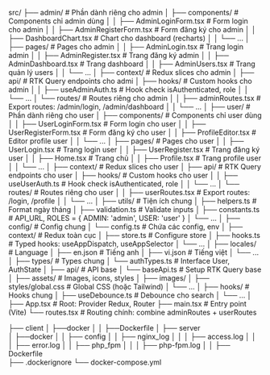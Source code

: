 src/
├── admin/                        # Phần dành riêng cho admin
│   ├── components/               # Components chỉ admin dùng
│   │   ├── AdminLoginForm.tsx    # Form login cho admin
│   │   ├── AdminRegisterForm.tsx # Form đăng ký cho admin
│   │   ├── DashboardChart.tsx    # Chart cho dashboard (recharts)
│   │   └── ...
│   ├── pages/                    # Pages cho admin
│   │   ├── AdminLogin.tsx        # Trang login admin
│   │   ├── AdminRegister.tsx     # Trang đăng ký admin
│   │   ├── AdminDashboard.tsx    # Trang dashboard
│   │   ├── AdminUsers.tsx        # Trang quản lý users
│   │   └── ...
│   ├── context/                  # Redux slices cho admin
│   ├── api/                      # RTK Query endpoints cho admi
│   ├── hooks/                    # Custom hooks cho admin
│   │   ├── useAdminAuth.ts       # Hook check isAuthenticated, role
│   │   └── ...
│   └── routes/                   # Routes riêng cho admin
│   │   ├── adminRoutes.tsx       # Export routes: /admin/login, /admin/dashboard
│   │   └── ...
│
├── user/                         # Phần dành riêng cho user
│   ├── components/               # Components chỉ user dùng
│   │   ├── UserLoginForm.tsx     # Form login cho user
│   │   ├── UserRegisterForm.tsx  # Form đăng ký cho user
│   │   ├── ProfileEditor.tsx     # Editor profile user
│   │   └── ...
│   ├── pages/                    # Pages cho user
│   │   ├── UserLogin.tsx         # Trang login user
│   │   ├── UserRegister.tsx      # Trang đăng ký user
│   │   ├── Home.tsx              # Trang chủ
│   │   ├── Profile.tsx           # Trang profile user
│   │   └── ...
│   ├── context/                  # Redux slices cho user
│   ├── api/                      # RTK Query endpoints cho user
│   ├── hooks/                    # Custom hooks cho user
│   │   ├── useUserAuth.ts        # Hook check isAuthenticated, role
│   │   └── ...
│   └── routes/                   # Routes riêng cho user
│   │   ├── userRoutes.tsx        # Export routes: /login, /profile
│   │   └── ...
│
├── utils/                        # Tiện ích chung
│   ├── helpers.ts                # Format ngày tháng
│   ├── validation.ts             # Validate inputs
│   ├── constants.ts              # API_URL, ROLES = { ADMIN: 'admin', USER: 'user' }
│   └── ...
│
├── config/                        # Config chung
│   └── config.ts                  # Chứa các config, env
│
├── context/                      # Redux toàn cục
│   ├── store.ts                  # Configure store
│   ├── hooks.ts                  # Typed hooks: useAppDispatch, useAppSelector
│   └── ...
│
├── locales/                      # Language
│   ├── en.json                   # Tiếng anh
│   ├── vi.json                   # Tiếng việt
│   └── ...
│
├── types/                        # Types chung
│   └── authTypes.ts              # Interface User, AuthState
│
├── api/                          # API base
│   └── baseApi.ts                # Setup RTK Query base
│
├── assets/                       # Images, icons, styles
│   ├── images/
│   ├── styles/global.css         # Global CSS (hoặc Tailwind)
│   └── ...
│
├── hooks/                        # Hooks chung
│   ├── useDebounce.ts            # Debounce cho search
│   └── ...
│
├── App.tsx                       # Root: Provider Redux, Router
├── main.tsx                      # Entry point (Vite)
└── routes.tsx                    # Routing chính: combine adminRoutes + userRoutes


├── client
│   ├──docker
│   │   ├──Dockerfile
│
├── server    
│   ├──docker
│   │   ├── config
│   │   ├── nginx_log
│   │   │   ├── access.log
│   │   │   ├── error.log
│   │   ├── php_fpm
│   │   │   ├── php-fpm.log
│   │   ├── Dockerfile                 
├── .dockerignore
└── docker-compose.yml
